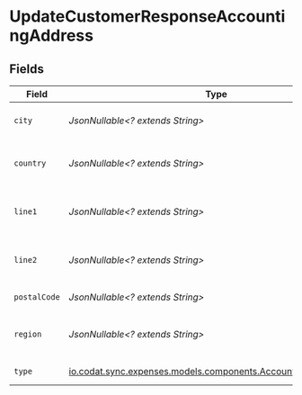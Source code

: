 # UpdateCustomerResponseAccountingAddress


## Fields

| Field                                                                                                              | Type                                                                                                               | Required                                                                                                           | Description                                                                                                        |
| ------------------------------------------------------------------------------------------------------------------ | ------------------------------------------------------------------------------------------------------------------ | ------------------------------------------------------------------------------------------------------------------ | ------------------------------------------------------------------------------------------------------------------ |
| `city`                                                                                                             | *JsonNullable<? extends String>*                                                                                   | :heavy_minus_sign:                                                                                                 | City of the customer address.                                                                                      |
| `country`                                                                                                          | *JsonNullable<? extends String>*                                                                                   | :heavy_minus_sign:                                                                                                 | Country of the customer address.                                                                                   |
| `line1`                                                                                                            | *JsonNullable<? extends String>*                                                                                   | :heavy_minus_sign:                                                                                                 | Line 1 of the customer address.                                                                                    |
| `line2`                                                                                                            | *JsonNullable<? extends String>*                                                                                   | :heavy_minus_sign:                                                                                                 | Line 2 of the customer address.                                                                                    |
| `postalCode`                                                                                                       | *JsonNullable<? extends String>*                                                                                   | :heavy_minus_sign:                                                                                                 | Postal code or zip code.                                                                                           |
| `region`                                                                                                           | *JsonNullable<? extends String>*                                                                                   | :heavy_minus_sign:                                                                                                 | Region of the customer address.                                                                                    |
| `type`                                                                                                             | [io.codat.sync.expenses.models.components.AccountingAddressType](../../models/components/AccountingAddressType.md) | :heavy_check_mark:                                                                                                 | The type of the address                                                                                            |